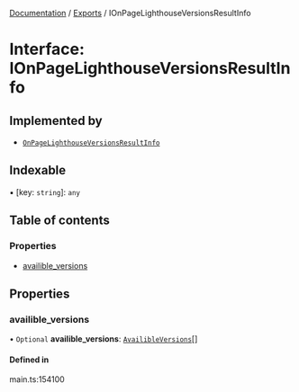 [Documentation](../README.md) / [Exports](../modules.md) / IOnPageLighthouseVersionsResultInfo

# Interface: IOnPageLighthouseVersionsResultInfo

## Implemented by

- [`OnPageLighthouseVersionsResultInfo`](../classes/OnPageLighthouseVersionsResultInfo.md)

## Indexable

▪ [key: `string`]: `any`

## Table of contents

### Properties

- [availible\_versions](IOnPageLighthouseVersionsResultInfo.md#availible_versions)

## Properties

### availible\_versions

• `Optional` **availible\_versions**: [`AvailibleVersions`](../classes/AvailibleVersions.md)[]

#### Defined in

main.ts:154100
